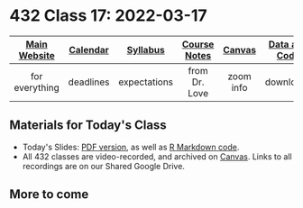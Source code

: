 # 432 Class 17: 2022-03-17

[Main Website](https://thomaselove.github.io/432/) | [Calendar](https://thomaselove.github.io/432/calendar.html) | [Syllabus](https://thomaselove.github.io/432-2022-syllabus/) | [Course Notes](https://thomaselove.github.io/432-notes/) | [Canvas](https://canvas.case.edu) | [Data and Code](https://github.com/THOMASELOVE/432-data) | [Sources](https://github.com/THOMASELOVE/432-2022/tree/main/references) | [Contact Us](https://thomaselove.github.io/432/contact.html)
:-----------: | :--------------: | :----------: | :---------: | :-------------: | :-----------: | :------------: | :-------------:
for everything | deadlines | expectations | from Dr. Love | zoom info | downloads | read/watch | need help?

## Materials for Today's Class

- Today's Slides: [PDF version](https://github.com/THOMASELOVE/432-2022/blob/main/classes/class17/432_2022_slides17.pdf), as well as [R Markdown code](https://github.com/THOMASELOVE/432-2022/blob/main/classes/class17/432_2022_slides17.Rmd). 
- All 432 classes are video-recorded, and archived on [Canvas](https://canvas.case.edu). Links to all recordings are on our Shared Google Drive.

## More to come

